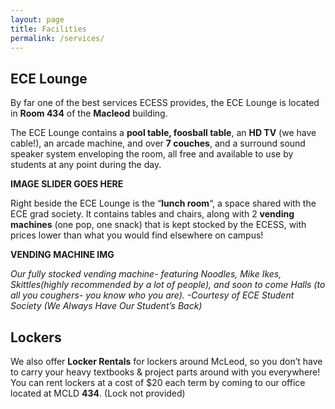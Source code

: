 ```yaml
---
layout: page
title: Facilities
permalink: /services/
---
```


## ECE Lounge

By far one of the best services ECESS provides, the ECE Lounge is located in **Room 434** of the **Macleod** building.

The ECE Lounge contains a **pool table, foosball table**, an **HD TV** (we have cable!), an arcade machine, and over **7 couches**, and a surround sound speaker system enveloping the room, all free and available to use by students at any point during the day.

**IMAGE SLIDER GOES HERE**

Right beside the ECE Lounge is the “**lunch room**“, a space shared with the ECE grad society. It contains tables and chairs, along with 2 **vending machines** (one pop, one snack) that is kept stocked by the ECESS, with prices lower than what you would find elsewhere on campus!

**VENDING MACHINE IMG**

_Our fully stocked vending machine- featuring Noodles, Mike Ikes, Skittles(highly recommended by a lot of people), and soon to come Halls (to all you coughers- you know who you are). -Courtesy of ECE Student Society (We Always Have Our Student’s Back)_

## Lockers

We also offer **Locker Rentals** for lockers around McLeod, so you don’t have to carry your heavy textbooks & project parts around with you everywhere! You can rent lockers at a cost of $20 each term by coming to our office located at MCLD **434**. (Lock not provided)